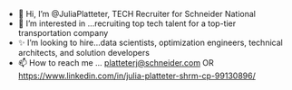 - 👋 Hi, I’m @JuliaPlatteter, TECH Recruiter for Schneider National
- 👀 I’m interested in ...recruiting top tech talent for a top-tier transportation company 
- ✨  I’m looking to hire...data scientists, optimization engineers, technical architects, and solution developers
- 📫 How to reach me ... platteterj@schneider.com OR https://www.linkedin.com/in/julia-platteter-shrm-cp-99130896/ 

<!---
JuliaPlatteter/JuliaPlatteter is a ✨ special ✨ repository because its `README.md` (this file) appears on your GitHub profile.
You can click the Preview link to take a look at your changes.
--->
